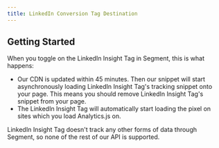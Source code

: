 ```yaml
---
title: LinkedIn Conversion Tag Destination
---
```

## Getting Started

When you toggle on the LinkedIn Insight Tag in Segment, this is what happens:

+ Our CDN is updated within 45 minutes. Then our snippet will start asynchronously loading LinkedIn Insight Tag's tracking snippet onto your page. This means you should remove LinkedIn Insight Tag's snippet from your page.
+ The LinkedIn Insight Tag will automatically start loading the pixel on sites which you load Analytics.js on.

LinkedIn Insight Tag doesn't track any other forms of data through Segment, so none of the rest of our API is supported.

